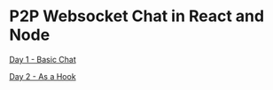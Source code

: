 # P2P Websocket Chat in React and Node

[Day 1 - Basic Chat](https://github.com/devmentorlive/websocket-direct-chat-client/tree/1-basic-p2p-chat)

[Day 2 - As a Hook](https://github.com/devmentorlive/websocket-direct-chat-client/tree/2-as-a-hook)
